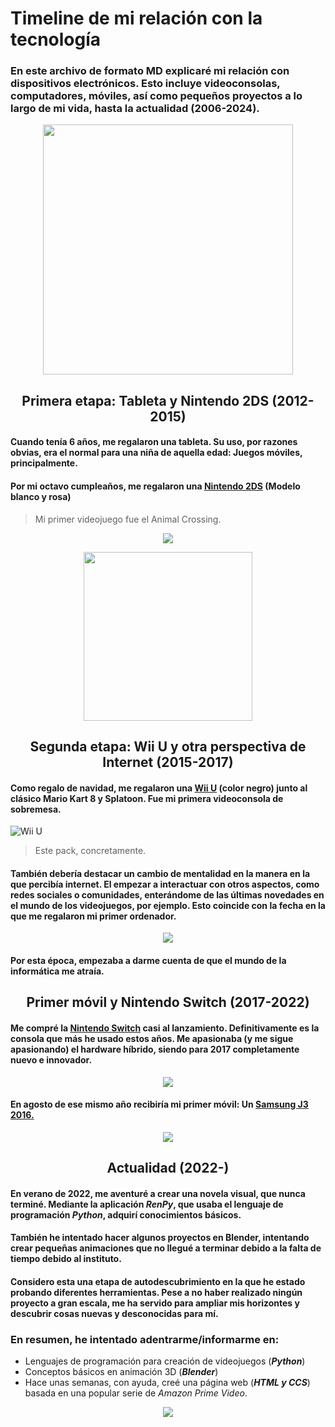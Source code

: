 # Timeline de mi relación con la tecnología
### En este archivo de formato MD explicaré mi relación con dispositivos electrónicos. Esto incluye videoconsolas, computadores, móviles, así como pequeños proyectos a lo largo de mi vida, hasta la actualidad (2006-2024).

<p align="center">
  <img width="400" src="https://cdn.pixabay.com/animation/2024/05/16/21/45/21-45-34-3_512.gif">
</p>

<div align="center">

## Primera etapa: Tableta y Nintendo 2DS (2012-2015)
</div>

#### Cuando tenía 6 años, me regalaron una tableta. Su uso, por razones obvias, era el normal para una niña de aquella edad: Juegos móviles, principalmente.
#### Por mi octavo cumpleaños, me regalaron una [Nintendo 2DS](https://www.nintendo.com/es-es/Hardware/Familia-Nintendo-3DS/Familia-Nintendo-3DS-94560.html?srsltid=AfmBOoovHbP9irE76ud3U-fM_DEQ_l_Q1C41DziH8dXh7CRZSqBTSkmN) (Modelo blanco y rosa)
> Mi primer videojuego fue el Animal Crossing.

<p align="center">
  <img  src="https://s4.thcdn.com/productimg/600/600/10941131-1544343853121194.jpg">
</p>

<p align="center">
  <img width="270" src="https://data.nextshark.com/wp-content/uploads/2018/01/tumblr_ozth0ga3EL1qze3hdo1_r1_500.gif">
</p>

<div align="center">

## Segunda etapa: Wii U y otra perspectiva de Internet (2015-2017)
</div>

#### Como regalo de navidad, me regalaron una [Wii U](https://www.nintendo.com/es-es/Wii-U/Wii-U-344102.html?srsltid=AfmBOoryYwMssbVfVlFVHZML7rWEqK5VYRYSNW0dKSZ0oPAwSC15LI5O) (color negro) junto al clásico Mario Kart 8 y Splatoon. Fue mi primera videoconsola de sobremesa. 
![Wii U](https://m.media-amazon.com/images/I/919cLsOsgfL.jpg)
> Este pack, concretamente.
#### También debería destacar un cambio de mentalidad en la manera en la que percibía internet. El empezar a interactuar con otros aspectos, como redes sociales o comunidades, enterándome de las últimas novedades en el mundo de los videojuegos, por ejemplo. Esto coincide con la fecha en la que me regalaron mi primer ordenador.

<p align="center">
  <img src="https://i.pinimg.com/originals/89/bb/06/89bb06251fb7401e094b1f6d71f3d3f4.gif">
</p>

#### Por esta época, **empezaba a darme cuenta** de que el mundo de la informática me atraía.
<div align="center">

## Primer móvil y Nintendo Switch (2017-2022)
</div>

#### Me compré la [Nintendo Switch](https://www.nintendo.com/es-es/Hardware/Familia-Nintendo-Switch/Nintendo-Switch/Nintendo-Switch-1148779.html?srsltid=AfmBOoqrv4vqha33l1S4yxJ2909iDKWXpjfDKzsA-kEU4T-TeyunD-JT) casi al lanzamiento. Definitivamente es la consola que más he usado estos años. Me apasionaba (y me sigue apasionando) el hardware híbrido, siendo para 2017 completamente nuevo e innovador.
<p align="center">
  <img src="https://www.nintendo.com/eu/media/images/08_content_images/news_5/2017/january_9/CI_HACS_001_EUpkgeBR_R_ad_0_LR.jpg">
</p>

#### En agosto de ese mismo año recibiría mi primer móvil: Un [Samsung J3 2016.](https://www.samsung.com/es/support/model/SM-J320FZDNPHE/)

<p align="center">
    <img src="https://www.mylar.es/36438-medium_default/SMARTPHONE-SAMSUNG-GALAXY-J3-ORO-5--8GB-DS-4G-.jpg">
</p>

<div align="center">

## Actualidad (2022-)
</div>

#### En verano de 2022, me aventuré a crear una novela visual, que nunca terminé. Mediante la aplicación *RenPy*, que usaba el lenguaje de programación *Python*, adquirí conocimientos básicos. 
#### También he intentado hacer algunos proyectos en Blender, intentando crear pequeñas animaciones que no llegué a terminar debido a la falta de tiempo debido al instituto.
#### Considero esta una etapa de autodescubrimiento en la que he estado probando diferentes herramientas. Pese a no haber realizado ningún proyecto a gran escala, me ha servido para ampliar mis horizontes y descubrir cosas nuevas y desconocidas para mí.
### En resumen, he intentado adentrarme/informarme en:
- Lenguajes de programación para creación de videojuegos (***Python***)
- Conceptos básicos en animación 3D (***Blender***)
- Hace unas semanas, con ayuda, creé una página web (***HTML y CCS***) basada en una popular serie de *Amazon Prime Video*.

<p align="center">
   <img src="https://media.tenor.com/SWg8Pi3TLSkAAAAM/pixel-art-computer.gif">
</p> 